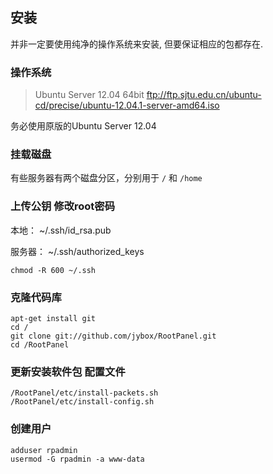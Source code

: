## 安装
并非一定要使用纯净的操作系统来安装, 但要保证相应的包都存在.

### 操作系统

>   Ubuntu Server 12.04 64bit
>   ftp://ftp.sjtu.edu.cn/ubuntu-cd/precise/ubuntu-12.04.1-server-amd64.iso

务必使用原版的Ubuntu Server 12.04

### 挂载磁盘

有些服务器有两个磁盘分区，分别用于 `/` 和 `/home`

### 上传公钥 修改root密码

本地：
    ~/.ssh/id_rsa.pub

服务器：
    ~/.ssh/authorized_keys

    chmod -R 600 ~/.ssh

### 克隆代码库

    apt-get install git
    cd /
    git clone git://github.com/jybox/RootPanel.git
    cd /RootPanel

### 更新安装软件包 配置文件

    /RootPanel/etc/install-packets.sh
    /RootPanel/etc/install-config.sh

### 创建用户

    adduser rpadmin
    usermod -G rpadmin -a www-data




